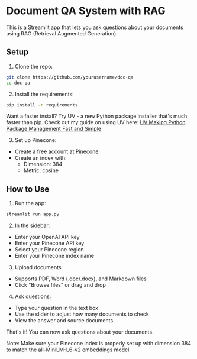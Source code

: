 
# Document QA System with RAG

This is a Streamlit app that lets you ask questions about your documents using RAG (Retrieval Augmented Generation).

## Setup

1. Clone the repo:
```bash
git clone https://github.com/yourusername/doc-qa
cd doc-qa
```

2. Install the requirements:
```bash
pip install -r requirements
```
Want a faster install? Try UV - a new Python package installer that's much faster than pip. Check out my guide on using UV here: [UV Making Python Package Management Fast and Simple](https://www.ayarshabeer.com/p/uv-making-python-package-management)

3. Set up Pinecone:
- Create a free account at [Pinecone](https://www.pinecone.io/)
- Create an index with:
  - Dimension: 384
  - Metric: cosine

## How to Use

1. Run the app:
```bash
streamlit run app.py
```

2. In the sidebar:
- Enter your OpenAI API key
- Enter your Pinecone API key
- Select your Pinecone region
- Enter your Pinecone index name

3. Upload documents:
- Supports PDF, Word (.doc/.docx), and Markdown files
- Click "Browse files" or drag and drop

4. Ask questions:
- Type your question in the text box
- Use the slider to adjust how many documents to check
- View the answer and source documents

That's it! You can now ask questions about your documents.

Note: Make sure your Pinecone index is properly set up with dimension 384 to match the all-MiniLM-L6-v2 embeddings model.
